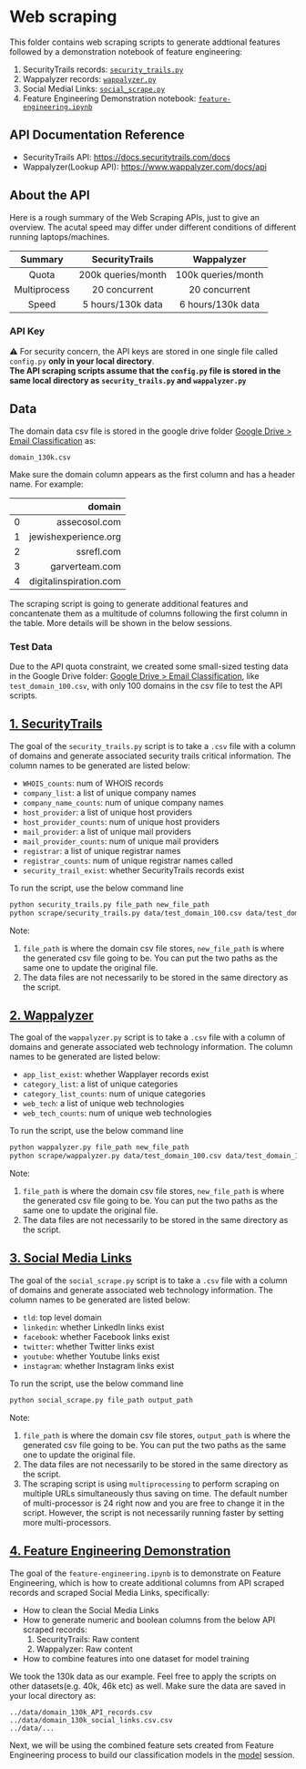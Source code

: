 # Web scraping

This folder contains web scraping scripts to generate addtional features followed by a demonstration notebook of feature engineering:

1. SecurityTrails records: [`security_trails.py`](https://github.com/joy-wj/email-classification/blob/master/1.scrape/security_trails.py)
2. Wappalyzer records: [`wappalyzer.py`](https://github.com/joy-wj/email-classification/blob/master/1.scrape/wappalyzer.py)
3. Social Medial Links: [`social_scrape.py`](https://github.com/joy-wj/email-classification/blob/master/1.scrape/social_scrape.py)
4. Feature Engineering Demonstration notebook: [`feature-engineering.ipynb`](https://github.com/joy-wj/email-classification/blob/master/1.scrape/feature-engineering.ipynb)

## API Documentation Reference

* SecurityTrails API: https://docs.securitytrails.com/docs
* Wappalyzer(Lookup API): https://www.wappalyzer.com/docs/api

## About the API

Here is a rough summary of the Web Scraping APIs, just to give an overview. The acutal speed may differ under different conditions of different running laptops/machines.

| __Summary__  | __SecurityTrails__  | __Wappalyzer__   |
|:-------:|:-------:|:------:|
| Quota| 200k queries/month  | 100k queries/month
| Multiprocess  | 20 concurrent | 20 concurrent
| Speed  | 5 hours/130k data | 6 hours/130k data

### API Key

:warning: For security concern, the API keys are stored in one single file called `config.py` __only in your local directory__.<br/>
__The API scraping scripts assume that the `config.py` file is stored in the same local directory as `security_trails.py` and `wappalyzer.py`__

## Data

The domain data csv file is stored in the google drive folder [Google Drive > Email Classification](https://drive.google.com/drive/folders/1cEiKNfFSNhfcsXVjBqI-RywphjTMxKsE?usp=sharing) as:

```domain_130k.csv```

Make sure the domain column appears as the first column and has a header name. For example:

|   | __domain__   |
|:-------:|------:|
| 0  | assecosol.com|
| 1  | jewishexperience.org	|
| 2 | ssrefl.com |
| 3 | garverteam.com  |
| 4  |digitalinspiration.com |

The scraping script is going to generate additional features and concantenate them as a multitude of columns following the first column in the table. More details will be shown in the below sessions.

### Test Data

Due to the API quota constraint, we created some small-sized testing data in the Google Drive folder: [Google Drive > Email Classification](https://drive.google.com/drive/u/1/folders/1cEiKNfFSNhfcsXVjBqI-RywphjTMxKsE), like `test_domain_100.csv`, with only 100 domains in the csv file to test the API scripts.

## [1. SecurityTrails](https://github.com/joy-wj/email-classification/blob/master/1.scrape/security_trails.py)

The goal of the `security_trails.py` script is to take a `.csv` file with a column of domains and generate associated security trails critical information. The column names to be generated are listed below:

* `WHOIS_counts`: num of WHOIS records
* `company_list`: a list of unique company names
* `company_name_counts`: num of unique company names
* `host_provider`: a list of unique host providers
* `host_provider_counts`: num of unique host providers
* `mail_provider`: a list of unique mail providers
* `mail_provider_counts`: num of unique mail providers
* `registrar`: a list of unique registrar names
* `registrar_counts`: num of unique registrar names called
* `security_trail_exist`: whether SecurityTrails records exist

To run the script, use the below command line

```bash
python security_trails.py file_path new_file_path
python scrape/security_trails.py data/test_domain_100.csv data/test_domain_100-results.csv
```

Note:

1. `file_path` is where the domain csv file stores, `new_file_path` is where the generated csv file going to be. You can put the two paths as the same one to update the original file.
2. The data files are not necessarily to be stored in the same directory as the script.

## [2. Wappalyzer](https://github.com/joy-wj/email-classification/blob/master/1.scrape/wappalyzer.py)

The goal of the `wappalyzer.py` script is to take a `.csv` file with a column of domains and generate associated web technology information. The column names to be generated are listed below:

* `app_list_exist`: whether Wapplayer records exist
* `category_list`: a list of unique categories
* `category_list_counts`: num of unique categories
* `web_tech`: a list of unique web technologies
* `web_tech_counts`: num of unique web technologies

To run the script, use the below command line

```bash
python wappalyzer.py file_path new_file_path
python scrape/wappalyzer.py data/test_domain_100.csv data/test_domain_100-results.csv
```

Note:

1. `file_path` is where the domain csv file stores, `new_file_path` is where the generated csv file going to be. You can put the two paths as the same one to update the original file.
2. The data files are not necessarily to be stored in the same directory as the script.

## [3. Social Media Links](https://github.com/joy-wj/email-classification/blob/master/1.scrape/social_scrape.py)

The goal of the `social_scrape.py` script is to take a `.csv` file with a column of domains and generate associated web technology information. The column names to be generated are listed below:

* `tld`: top level domain
* `linkedin`: whether LinkedIn links exist
* `facebook`: whether Facebook links exist
* `twitter`: whether Twitter links exist
* `youtube`: whether Youtube links exist
* `instagram`: whether Instagram links exist

To run the script, use the below command line

```bash
python social_scrape.py file_path output_path
```

Note:

1. `file_path` is where the domain csv file stores, `output_path` is where the generated csv file going to be. You can put the two paths as the same one to update the original file.
2. The data files are not necessarily to be stored in the same directory as the script.
3. The scraping script is using `multiprocessing` to perform scraping on multiple URLs simultaneously thus saving on time. The default number of multi-processor is 24 right now and you are free to change it in the script. However, the script is not necessarily running faster by setting more multi-processors.

## [4. Feature Engineering Demonstration](https://github.com/joy-wj/email-classification/blob/master/1.scrape/feature-engineering.ipynb)

The goal of the `feature-engineering.ipynb` is to demonstrate on Feature Engineering, which is how to create additional columns from API scraped records and scraped Social Media Links, specifically:

* How to clean the Social Media Links
* How to generate numeric and boolean columns from the below API scraped records:
    1. SecurityTrails: Raw content
    2. Wappalyzer: Raw content
* How to combine features into one dataset for model training

We took the 130k data as our example. Feel free to apply the scripts on other datasets(e.g. 40k, 46k etc) as well.
Make sure the data are saved in your local directory as:

```text
../data/domain_130k_API_records.csv
../data/domain_130k_social_links.csv.csv
../data/...
```

Next, we will be using the combined feature sets created from Feature Engineering process to build our classification models in the [model](https://github.com/joy-wj/email-classification/tree/master/2.model) session.
